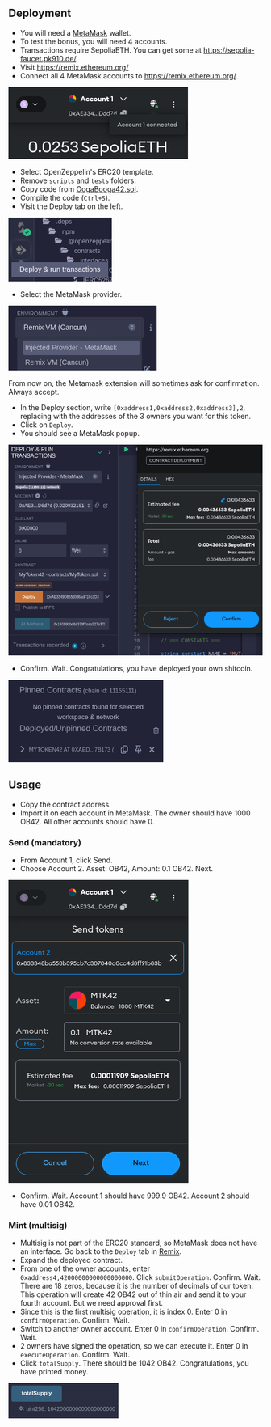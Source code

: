 ## Deployment

-   You will need a [MetaMask](https://chromewebstore.google.com/detail/metamask/nkbihfbeogaeaoehlefnkodbefgpgknn) wallet.
-   To test the bonus, you will need 4 accounts.
-   Transactions require SepoliaETH. You can get some at https://sepolia-faucet.pk910.de/.
-   Visit https://remix.ethereum.org/
-   Connect all 4 MetaMask accounts to https://remix.ethereum.org/.

![connect metamask](/documentation/images/mmconnect.png)

-   Select OpenZeppelin's ERC20 template.
-   Remove `scripts` and `tests` folders.
-   Copy code from [OogaBooga42.sol](/code/OogaBooga42.sol).
-   Compile the code (`Ctrl+S`).
-   Visit the Deploy tab on the left.

![deploy tab](/documentation/images/deploytab.png)

-   Select the MetaMask provider.

![injected provider](/documentation/images/injected_provider.png)

From now on, the Metamask extension will sometimes ask for confirmation. Always accept.

-   In the Deploy section, write `[0xaddress1,0xaddress2,0xaddress3],2`, replacing with the addresses of the 3 owners you want for this token.
-   Click on `Deploy`.
-   You should see a MetaMask popup.

![confirm metamask](/documentation/images/confirm_metamask.png)

-   Confirm. Wait. Congratulations, you have deployed your own shitcoin.

![congratulations](/documentation/images/contracts_list.png)

## Usage

-   Copy the contract address.
-   Import it on each account in MetaMask. The owner should have 1000 OB42. All other accounts should have 0.

### Send (mandatory)

-   From Account 1, click Send.
-   Choose Account 2. Asset: OB42, Amount: 0.1 OB42. Next.

![send some tokens](/documentation/images/send.png)

-   Confirm. Wait. Account 1 should have 999.9 OB42. Account 2 should have 0.01 OB42.

### Mint (multisig)

-   Multisig is not part of the ERC20 standard, so MetaMask does not have an interface. Go back to the `Deploy` tab in [Remix](https://remix.ethereum.org/).
-   Expand the deployed contract.
-   From one of the owner accounts, enter `0xaddress4,42000000000000000000`. Click `submitOperation`. Confirm. Wait. There are 18 zeros, because it is the number of decimals of our token. This operation will create 42 OB42 out of thin air and send it to your fourth account. But we need approval first.
-   Since this is the first multisig operation, it is index 0. Enter 0 in `confirmOperation`. Confirm. Wait.
-   Switch to another owner account. Enter 0 in `confirmOperation`. Confirm. Wait.
-   2 owners have signed the operation, so we can execute it. Enter 0 in `executeOperation`. Confirm. Wait.
-   Click `totalSupply`. There should be 1042 OB42. Congratulations, you have printed money.

![multisig success](/documentation/images/multisig_success.png)
